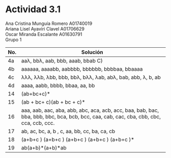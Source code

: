 # Actividad 3.1
Ana Cristina Munguía Romero A01740019  
Ariana Lisel Ayaviri Clavel A01706629  
Oscar Miranda Escalante A01630791  
Grupo 1 

| No. | Solución |
| --- | -------- |
| 4a | aaλ, bbλ, aab, bbb, aaab, bbab  C)  |
| 4b | aaaaaa, aaaabb, aabbbb, bbbbbb, bbbbaa, bbaaaa |
| 4c | λλλ, λλb, λbb, bbb, bbλ, bλλ, λab, abλ, bab, abb, λ, b, ab |
| 4d | aaaa, aabb, bbbb, bbaa, aa, bb |
| 14| (ab+bc+c)* |
| 15| (ab + bc+ c)(ab + bc + c)* |
| 16| aaa, aab, aac, aba, abb, abc, aca, acb, acc, baa, bab, bac, bba, bbb, bbc, bca, bcb, bcc, caa, cab, cac, cba, cbb, cbc, cca, ccb, ccc. |
| 17| ab, ac, bc, a, b , c, aa, bb, cc, ba, ca, cb  |
| 18| (a+b+c ) (a+b+c ) (a+b+c ) (a+b+c ) (a+b+c )* |
| 19| ab(a+b)*(a+b)*ab |
